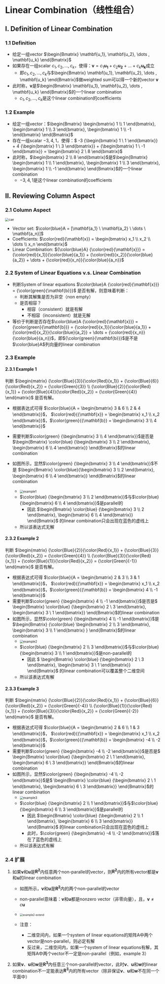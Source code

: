 # Linear Combination（线性组合）

## I. Definition of Linear Combination

### 1.1 Definition

* 给定一组vector $\begin{Bmatrix} \mathbf{u_1}, \mathbf{u_2}, \dots , \mathbf{u_k} \end{Bmatrix}$
* 如果存在一组scalar $c_1, c_2, \dots, c_k$，使得：$\mathbf{v} = c_1 \mathbf{u_1} + c_2 \mathbf{u_2} + \dots + c_k \mathbf{u_k}$成立
  * 即$c_1, c_2, \dots, c_k$与$\begin{Bmatrix} \mathbf{u_1}, \mathbf{u_2}, \dots , \mathbf{u_k} \end{Bmatrix}$做weighted sum可以得一个新的vector $\mathbf{v}$
* 此时称，$\mathbf{v}$是$\begin{Bmatrix} \mathbf{u_1}, \mathbf{u_2}, \dots , \mathbf{u_k} \end{Bmatrix}$的一个linear combination
  * $c_1, c_2, \dots, c_k$是这个linear combination的coefficients



### 1.2 Example

* 给定一组vector：$\begin{Bmatrix} \begin{bmatrix} 1 \\ 1 \end{bmatrix}, \begin{bmatrix} 1 \\ 3 \end{bmatrix}, \begin{bmatrix} 1 \\ -1 \end{bmatrix} \end{Bmatrix}$
* 存在一组scalar $-3, 4, 1$，使得：$ -3 {\begin{bmatrix} 1 \\ 1 \end{bmatrix}} + 4 {\begin{bmatrix} 1 \\ 3 \end{bmatrix}} + {\begin{bmatrix} 1 \\ -1 \end{bmatrix}} = \begin{bmatrix} 2 \\ 8 \end{bmatrix}$
* 此时称，$\begin{bmatrix} 2 \\ 8 \end{bmatrix}$是$\begin{Bmatrix} \begin{bmatrix} 1 \\ 1 \end{bmatrix}, \begin{bmatrix} 1 \\ 3 \end{bmatrix}, \begin{bmatrix} 1 \\ -1 \end{bmatrix} \end{Bmatrix}$的一个linear combination
  * $-3, 4, 1$是这个linear combination的coefficients



## II. Reviewing Column Aspect

### 2.1 Column Aspect

<img src="CAE.jpg" alt="cae" style="zoom:70%;" />

* Vector set: $\color{blue}A = [\mathbf{a_1} \ \mathbf{a_2} \ \dots \ \mathbf{a_n}]$
* Coefficients: $\color{red}{\mathbf{x}} = \begin{bmatrix} x_1 \\ x_2 \\ \dots \\ x_n \end{bmatrix}$
* Linear Combination: ${\color{blue}A} {\color{red}{\mathbf{x}}} = {\color{red}{x_1}}{\color{blue}{a_1}} + {\color{red}{x_2}}{\color{blue}{a_2}} + \dots + {\color{red}{x_n}}{\color{blue}{a_n}}$  



###  2.2 System of Linear Equations v.s. Linear Combination

* 判断System of  linear equations $\color{blue}A {\color{red}{\mathbf{x}}} = {\color{green}{\mathbf{b}}}$ 是否有解，则意味着判断：
  * 判断其解集是否为非空（non empty）
  * 是否相容？
    * 相容（consistent）就是有解
    * 不相容（inconsistent）就是无解
* 等价于判断是否存在$\color{blue}A {\color{red}{\mathbf{x}}} = {\color{green}{\mathbf{b}}}  = {\color{red}{x_1}}{\color{blue}{a_1}} + {\color{red}{x_2}}{\color{blue}{a_2}} + \dots + {\color{red}{x_n}}{\color{blue}{a_n}}$，即${\color{green}{\mathbf{b}}}$是不是$\color{blue}A$列向量的linear combination 



### 2.3 Example

#### 2.3.1 Example 1

判断 $\begin{matrix} {\color{Blue}{3}}{\color{Red}{x_1}} + {\color{Blue}{6}}{\color{Red}{x_2}} = {\color{Green}{3}} \\ {\color{Blue}{2}}{\color{Red}{x_1}} + {\color{Blue}{4}}{\color{Red}{x_2}} = {\color{Green}{4}} \end{matrix}$ 是否有解。

* 根据表达式可得 $\color{blue}{A = \begin{bmatrix} 3 & 6 \\ 2 & 4 \end{bmatrix}}$， $\color{red}{{\mathbf{x}} = \begin{bmatrix} x_1 \\ x_2 \end{bmatrix}}$，$\color{green}{{\mathbf{b}} = \begin{bmatrix} 3 \\ 4 \end{bmatrix}}$

* 需要判断$\color{green} {\begin{bmatrix} 3 \\ 4 \end{bmatrix}}$是否是$\begin{Bmatrix} \color{blue} {\begin{bmatrix} 3 \\ 2 \end{bmatrix}, \begin{bmatrix} 6 \\ 4 \end{bmatrix}} \end{Bmatrix}$的linear combination

* 如图所示，显然$\color{green} {\begin{bmatrix} 3 \\ 4 \end{bmatrix}}$不是 $\begin{Bmatrix} \color{blue}{\begin{bmatrix} 3 \\ 2 \end{bmatrix}, \begin{bmatrix} 6 \\ 4 \end{bmatrix}} \end{Bmatrix}$的linear combination

  * <img src="e1pl.jpg" alt="example1" style="zoom:70%;" />
  * $\color{blue} {\begin{bmatrix} 3 \\ 2 \end{bmatrix}}$与$\color{blue} {\begin{bmatrix} 6 \\ 4 \end{bmatrix}}$是parallel的
    * 因此 $\begin{Bmatrix} \color{blue} {\begin{bmatrix} 3 \\ 2 \end{bmatrix}, \begin{bmatrix} 6 \\ 4 \end{bmatrix}} \end{Bmatrix}$ 的linear combination只会出现在蓝色的虚线上
  * 所以该表达式无解

  

#### 2.3.2 Example 2

判断 $\begin{matrix} {\color{Blue}{2}}{\color{Red}{x_1}} + {\color{Blue}{3}}{\color{Red}{x_2}} = {\color{Green}{4}} \\ {\color{Blue}{3}}{\color{Red}{x_1}} + {\color{Blue}{1}}{\color{Red}{x_2}} = {\color{Green}{-1}} \end{matrix}$ 是否有解。

* 根据表达式可得 $\color{blue}{A = \begin{bmatrix} 2 & 3 \\ 3 & 1 \end{bmatrix}}$， $\color{red}{{\mathbf{x}} = \begin{bmatrix} x_1 \\ x_2 \end{bmatrix}}$，$\color{green}{{\mathbf{b}} = \begin{bmatrix} 4 \\ -1 \end{bmatrix}}$
* 需要判断$\color{green} {\begin{bmatrix} 4 \\ -1 \end{bmatrix}}$是否是$ \begin{Bmatrix} \color{blue} {\begin{bmatrix} 2 \\ 3 \end{bmatrix}, \begin{bmatrix} 3 \\ 1 \end{bmatrix}} \end{Bmatrix}$的linear combination
* 如图所示，显然$\color{green} {\begin{bmatrix} 4 \\ -1 \end{bmatrix}}$是 $\begin{Bmatrix} {\color{blue} \begin{bmatrix} 2 \\ 3 \end{bmatrix}, \begin{bmatrix} 3 \\ 1 \end{bmatrix} } \end{Bmatrix}$的linear combination
  * <img src="e2np.jpg" alt="example2" style="zoom:70%;" />
  * $\color{blue} {\begin{bmatrix} 2 \\ 3 \end{bmatrix}}$与$\color{blue} {\begin{bmatrix} 3 \\ 1 \end{bmatrix}}$是non-parallel的
    * 因此 $ \begin{Bmatrix} \color{blue} {\begin{bmatrix} 2 \\ 3 \end{bmatrix}, \begin{bmatrix} 3 \\ 1 \end{bmatrix}} \end{Bmatrix}$ 的linear combination可以覆盖整个二维空间 
  * 所以该表达式有解



#### 2.3.3 Example 3

判断 $\begin{matrix} {\color{Blue}{2}}{\color{Red}{x_1}} + {\color{Blue}{6}}{\color{Red}{x_2}} = {\color{Green}{-4}} \\ {\color{Blue}{1}}{\color{Red}{x_1}} + {\color{Blue}{3}}{\color{Red}{x_2}} = {\color{Green}{-2}} \end{matrix}$ 是否有解。

* 根据表达式可得 $\color{blue}{A = \begin{bmatrix} 2 & 6 \\ 1 & 3 \end{bmatrix}}$， $\color{red}{{\mathbf{x}} = \begin{bmatrix} x_1 \\ x_2 \end{bmatrix}}$，$\color{green}{{\mathbf{b}} = \begin{bmatrix} -4 \\ -2 \end{bmatrix}}$
* 需要判断$\color{green} {\begin{bmatrix} -4 \\ -2 \end{bmatrix}}$是否是$ \begin{Bmatrix} \color{blue} {\begin{bmatrix} 2 \\ 1 \end{bmatrix}, \begin{bmatrix} 6 \\ 3 \end{bmatrix}} \end{Bmatrix}$的linear combination
* 如图所示，显然$\color{green} {\begin{bmatrix} -4 \\ -2 \end{bmatrix}}$是$ \begin{Bmatrix} \color{blue} {\begin{bmatrix} 2 \\ 1 \end{bmatrix}, \begin{bmatrix} 6 \\ 3 \end{bmatrix}} \end{Bmatrix}$的linear combination
  * <img src="e3pl.jpg" alt="example3" style="zoom:70%;" />
  * $\color{blue} {\begin{bmatrix} 2 \\ 1 \end{bmatrix}}$与$\color{blue} {\begin{bmatrix} 6 \\ 3 \end{bmatrix}}$是parallel的
    * 因此 $\begin{Bmatrix} \color{blue} {\begin{bmatrix} 2 \\ 1 \end{bmatrix}, \begin{bmatrix} 6 \\ 3 \end{bmatrix}} \end{Bmatrix}$ 的linear combination只会出现在蓝色的虚线上
    * 此时，$\color{green} {\begin{bmatrix} -4 \\ -2 \end{bmatrix}}$落在了蓝色的虚线上
  * 所以该表达式有解



### 2.4 扩展

1. 如果$\mathbf{v}$和$\mathbf{u}$是$\mathbf{R^2}$内任意两个non-parallel的vector，则$\mathbf{R^2}$内的所有vector都是$\mathbf{v}$和$\mathbf{u}$的linear combination

   * 如图所示，$\mathbf{v}$和$\mathbf{u}$是$\mathbf{R^2}$内的两个non-parallel的vector
   * non-parallel意味着：$\mathbf{v}$和$\mathbf{u}$都是nonzero vector（非零向量），且，$\mathbf{v} \neq c \mathbf{u}$
   * <img src="e2e.jpg" alt="example2-extend" style="zoom:60%;" />

   * 注意：
     * 二维空间内，如果一个system of linear equations的矩阵A中两个vector是non-parallel，则必定有解
     * 反过来，二维空间内，如果一个system of linear equations有解，其矩阵A中两个vector不一定是non-parallel（例如，example 3）

2. 如果$\mathbf{v}$、$\mathbf{u}$和$\mathbf{w}$是$\mathbf{R^3}$内任意三个non-parallel的vector，此时$\mathbf{v}$、$\mathbf{u}$和$\mathbf{w}$的linear combination不一定能表达$\mathbf{R^3}$内的所有vector（除非保证$\mathbf{v}$、$\mathbf{u}$和$\mathbf{w}$不在同一个平面中）

